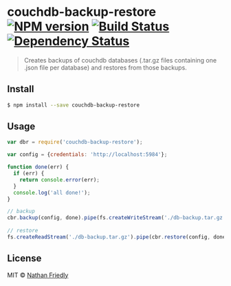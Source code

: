 # couchdb-backup-restore [![NPM version][npm-image]][npm-url] [![Build Status][travis-image]][travis-url] [![Dependency Status][daviddm-image]][daviddm-url]
> Creates backups of couchdb databases (.tar.gz files containing one .json file per database) and restores from those backups.


## Install

```sh
$ npm install --save couchdb-backup-restore
```


## Usage

```js
var dbr = require('couchdb-backup-restore');

var config = {credentials: 'http://localhost:5984'};

function done(err) {
  if (err) {
    return console.error(err);
  }
  console.log('all done!');
}

// backup
cbr.backup(config, done).pipe(fs.createWriteStream('./db-backup.tar.gz'))
  
// restore
fs.createReadStream('./db-backup.tar.gz').pipe(cbr.restore(config, done);
```

## License

MIT © [Nathan Friedly](http://nfriedly.com)


[npm-image]: https://badge.fury.io/js/couchdb-backup-restore.svg
[npm-url]: https://npmjs.org/package/couchdb-backup-restore
[travis-image]: https://travis-ci.org/nfriedly/couchdb-backup-restore.svg?branch=master
[travis-url]: https://travis-ci.org/nfriedly/couchdb-backup-restore
[daviddm-image]: https://david-dm.org/nfriedly/couchdb-backup-restore.svg?theme=shields.io
[daviddm-url]: https://david-dm.org/nfriedly/couchdb-backup-restore
